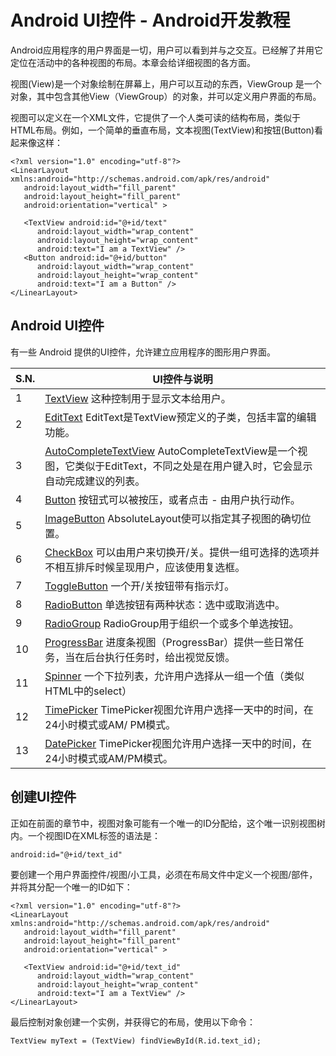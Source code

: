 # Android UI控件 - Android开发教程

Android应用程序的用户界面是一切，用户可以看到并与之交互。已经解了并用它定位在活动中的各种视图的布局。本章会给详细视图的各方面。

视图(View)是一个对象绘制在屏幕上，用户可以互动的东西，ViewGroup 是一个对象，其中包含其他View（ViewGroup）的对象，并可以定义用户界面的布局。

视图可以定义在一个XML文件，它提供了一个人类可读的结构布局，类似于HTML布局。例如，一个简单的垂直布局，文本视图(TextView)和按钮(Button)看起来像这样：

```
<?xml version="1.0" encoding="utf-8"?>
<LinearLayout xmlns:android="http://schemas.android.com/apk/res/android"
   android:layout_width="fill_parent" 
   android:layout_height="fill_parent"
   android:orientation="vertical" >

   <TextView android:id="@+id/text"
      android:layout_width="wrap_content"
      android:layout_height="wrap_content"
      android:text="I am a TextView" />
   <Button android:id="@+id/button"
      android:layout_width="wrap_content"
      android:layout_height="wrap_content"
      android:text="I am a Button" />
</LinearLayout>
```

## Android UI控件

有一些 Android 提供的UI控件，允许建立应用程序的图形用户界面。

| S.N. | UI控件与说明 |
| --- | --- |
| 1 | [TextView](http://www.yiibai.com/android/android_textview_control.html) 这种控制用于显示文本给用户。 |
| 2 | [EditText](http://www.yiibai.com/android/android_edittext_control.html) EditText是TextView预定义的子类，包括丰富的编辑功能。 |
| 3 | [AutoCompleteTextView](http://www.yiibai.com/android/android_autocompletetextview_control.html) AutoCompleteTextView是一个视图，它类似于EditText，不同之处是在用户键入时，它会显示自动完成建议的列表。 |
| 4 | [Button](http://www.yiibai.com/android/android_button_control.html) 按钮式可以被按压，或者点击 - 由用户执行动作。 |
| 5 | [ImageButton](http://www.yiibai.com/android/android_imagebutton_control.html) AbsoluteLayout使可以指定其子视图的确切位置。 |
| 6 | [CheckBox](http://www.yiibai.com/android/android_checkbox_control.html) 可以由用户来切换开/关。提供一组可选择的选项并不相互排斥时候呈现用户，应该使用复选框。 |
| 7 | [ToggleButton](http://www.yiibai.com/android/android_togglebutton_control.html) 一个开/关按钮带有指示灯。 |
| 8 | [RadioButton](http://www.yiibai.com/android/android_radiobutton_control.html) 单选按钮有两种状态：选中或取消选中。 |
| 9 | [RadioGroup](http://www.yiibai.com/android/android_radiogroup_control.html) RadioGroup用于组织一个或多个单选按钮。 |
| 10 | [ProgressBar](http://www.yiibai.com/android/android_progressbar.html) 进度条视图（ProgressBar）提供一些日常任务，当在后台执行任务时，给出视觉反馈。 |
| 11 | [Spinner](http://www.yiibai.com/android/android_spinner.html) 一个下拉列表，允许用户选择从一组一个值（类似HTML中的select） |
| 12 | [TimePicker](http://www.yiibai.com/android/android_timepicker_control.html) TimePicker视图允许用户选择一天中的时间，在24小时模式或AM/ PM模式。 |
| 13 | [DatePicker](http://www.yiibai.com/android/android_datepicker_control.html) TimePicker视图允许用户选择一天中的时间，在24小时模式或AM/PM模式。 |

## 创建UI控件

正如在前面的章节中，视图对象可能有一个唯一的ID分配给，这个唯一识别视图树内。一个视图ID在XML标签的语法是：

```
android:id="@+id/text_id"
```

要创建一个用户界面控件/视图/小工具，必须在布局文件中定义一个视图/部件，并将其分配一个唯一的ID如下：

```
<?xml version="1.0" encoding="utf-8"?>
<LinearLayout xmlns:android="http://schemas.android.com/apk/res/android"
   android:layout_width="fill_parent" 
   android:layout_height="fill_parent"
   android:orientation="vertical" >

   <TextView android:id="@+id/text_id"
      android:layout_width="wrap_content"
      android:layout_height="wrap_content"
      android:text="I am a TextView" />
</LinearLayout>
```

最后控制对象创建一个实例，并获得它的布局，使用以下命令：

```
TextView myText = (TextView) findViewById(R.id.text_id);
```

 